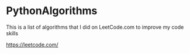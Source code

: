# PythonAlgorithms

This is a list of algorithms that I did on LeetCode.com to improve my code skills

https://leetcode.com/
